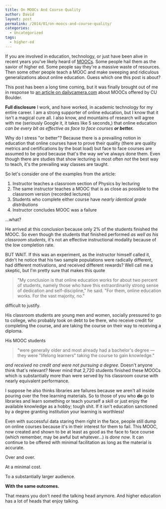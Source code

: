 ```yaml
---
title: On MOOCs And Course Quality
author: David
layout: post
permalink: /2014/01/on-moocs-and-course-quality/
categories:
  - Uncategorized
tags:
  - higher-ed
---
```

If you are involved in education, technology, or just have been alive in recent years you've likely heard of [MOOCs](http://en.wikipedia.org/wiki/Massive_open_online_course). Some people hail them as the savior of higher ed. Some people say they're a massive waste of resources. Then some other people teach a MOOC and make sweeping and ridiculous generalizations about online education. Guess which one this post is about?



This post has been a long time coming, but it was finally brought out of me in response to [an article on dailycamera.com](http://www.dailycamera.com/cu-news/ci_24940918/cu-boulder-learning-its-own-lessons-from-online) about MOOCs offered by CU Boulder. 

**Full disclosure** I work, and have worked, in academic technology for my entire career. I am a strong supporter of online education, but I know that it isn't a magical cure all. I also know, and mountains of research will agree with me (seriously Google it, it takes like 5 seconds,) that online education _can be every bit as effective as face to face courses **or better.**_

Why do I stress "or better"? Because there is a prevailing notion in education that online courses have to prove their quality (there are quality metrics and certifications by the boat load) but face to face courses are assumed to be good because that's the way we've always done them. Even though there are studies that show lecturing is most often _not_ the best way to teach, it's the prevailing way classes are taught. 

So let's consider one of the examples from the article:

1. Instructor teaches a classroom section of Physics by lecturing
1. The same instructor teaches a MOOC that is as close as possible to the classroom version (recorded lectures)
1. Students who complete either course have _nearly identical grade distributions_
1. Instructor concludes MOOC was a failure

...what?

He arrived at this conclusion because only 2% of the students finished the MOOC. So even though the students that finished performed _as well as his classroom students_, it's not an effective instructional modality because of the low completion rate.

BUT WAIT. If this was an experiment, as the instructor himself called it, didn't he notice that his two sample populations were radically different, had different motivations, and received different rewards? Well call me a skeptic, but I'm pretty sure that makes this quote

> "My conclusion is that online education works for about two percent of students, namely those who have this extraordinarily strong sense of dedication and self-discipline," he said. "For them, online education works. For the vast majority, no."

difficult to justify. 

His classroom students are young men and women, socially pressured to go to college, who probably took on debt to be there, who receive credit for completing the course, and are taking the course on their way to receiving a diploma.

His MOOC students

> "were generally older and most already had a bachelor's degree — they were "lifelong learners" taking the course to gain knowledge."

_and received no credit and were not pursuing a degree._ Doesn't anyone think that's relevant? Never mind that 2,720 students finished these MOOCs which is substantially more than were served by his classroom course with nearly equivalent performance.

I suppose he also thinks libraries are failures because we aren't all inside pouring over the free learning materials. So to those of you who **do** go to libraries and learn something or teach yourself a skill or just enjoy the available knowledge as a hobby; tough shit. If it isn't education sanctioned by a degree granting institution your learning is worthless!

Even with successful data staring them right in the face, people still dump on online courses because it's in their interest for them to fail. This MOOC, now created and shown to be at least as good as the face to face course (which remember, may be awful but whatever...) is _done now_. It can continue to be offered with minimal facilitation as long as the material is accurate. 

Over and over.

At a minimal cost.

To a substantially larger audience.

**With the same outcomes.**

That means you don't need the talking head anymore. And higher education has a lot of heads that enjoy talking.
